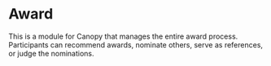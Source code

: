 # Award

This is a module for Canopy that manages the entire award process. Participants can recommend awards, nominate others, serve as references, or judge the nominations.
